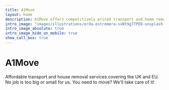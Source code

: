 ```yaml
---
title: A1Move
layout: home
description: A1Move offers competitively priced transport and home removal solutions covering the UK and EU.
intro_image: "images/illustrations/erda-estremera-sxNt9g77PE0-unsplash.jpg"
intro_image_absolute: true
intro_image_hide_on_mobile: true
show_call_box: true
---
```


# A1Move

Affordable transport and house removal services covering the UK and EU. No job is too big or small for us. You need to move? We'll take care of it!
